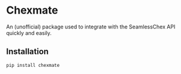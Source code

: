 # Chexmate

An (unofficial) package used to integrate with the SeamlessChex API quickly and easily.

## Installation

`pip install chexmate`
